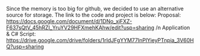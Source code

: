 Since the memory is too big for github, we decided to use an alternative source for storage. The link to the code and project is below:
Proposal: https://docs.google.com/document/d/1DNo_xjFXZ-F637sQtV_45hRZI_YruYV29HFXmehKAhw/edit?usp=sharing
/n Application & C# Script: https://drive.google.com/drive/folders/1rIdJFgYYM77InPlYieyPTnpia_3V60HQ?usp=sharing
